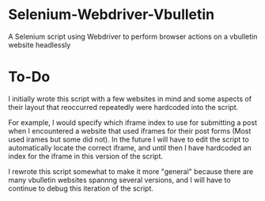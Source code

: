 # Selenium-Webdriver-Vbulletin
A Selenium script using Webdriver to perform browser actions on a vbulletin website headlessly

# To-Do

I initially wrote this script with a few websites in mind and some aspects of their layout that reoccurred repeatedly were hardcoded into the script. 

For example, I would specify which iframe index to use for submitting a post when I encountered a website that used iframes for their post forms (Most used irames but some did not). In the future I will have to edit the script to automatically locate the correct iframe, and until then I have hardcoded an index for the iframe in this version of the script.

I rewrote this script somewhat to make it more "general" because there are many vbulletin websites spannng several versions, and I will have to continue to debug this iteration of the script.
